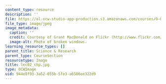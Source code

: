 ```yaml
---
content_type: resource
description: ''
file: https://ol-ocw-studio-app-production.s3.amazonaws.com/courses/9-00sc-introduction-to-psychology-fall-2011/944e8f933a52055b5fe3a6506ee322d9_lec02_chp.jpg
file_type: image/jpeg
image_metadata:
  caption: ''
  credit: Courtesy of Grant MacDonald on Flickr (http://www.flickr.com/photos/grantmac/1472315798/)
  image-alt: Photo of broken windows.
learning_resource_types: []
parent_title: Science & Research
parent_type: CourseSection
resourcetype: Image
title: lec02_chp.jpg
type: OCWImage
uid: 944e8f93-3a52-055b-5fe3-a6506ee322d9
---
```

